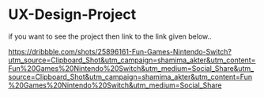# UX-Design-Project

if you want to see the project then link to the link given below..

https://dribbble.com/shots/25896161-Fun-Games-Nintendo-Switch?utm_source=Clipboard_Shot&utm_campaign=shamima_akter&utm_content=Fun%20Games%20Nintendo%20Switch&utm_medium=Social_Share&utm_source=Clipboard_Shot&utm_campaign=shamima_akter&utm_content=Fun%20Games%20Nintendo%20Switch&utm_medium=Social_Share
